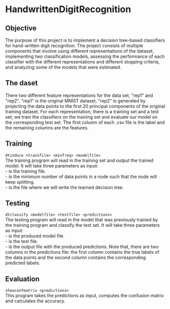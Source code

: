 # HandwrittenDigitRecognition

## Objective<br>
The purpose of this project is to implement a decision tree-based classifiers for hand-written digit recognition. The project consists of multiple components that involve using different representations of the dataset, implementing two classification models, assessing the performance of each classifier with the different representations and different stopping criteria, and analyzing some of the models that were estimated. <br>

## The daset<br>
There two different feature representations for the data set, "rep1" and "rep2". "rep1" is the original MNIST dataset, "rep2" is generated by projecting the data points to the first 20 principal components of the original training dataset. For each representation, there is a training set and a test set; we train the classifiers on the training set and evaluate our model on the corresponding test set. The first column of each .csv file is the label and the remaining columns are the features.<br>

## Training<br>
`dtinduce <trainfile> <minfreq> <modelfile>`<br>
The training program will read in the training set and output the trained model. It will take three parameters as input: <br>
-<trainfile> is the training file.<br>
-<minfreq> is the minimum number of data points in a node such that the node will keep splitting.<br>
-<modelfile> is the file where we will write the learned decision tree.<br>

## Testing<br>
`dtclassify <modelfile> <testfile> <predictions>`<br>
The testing program will read in the model that was previously trained by the training program and classify the test set. It will take three parameters as input:  <br>
-<modelfile> is the produced model file.<br>
-<testfile> is the test file.<br>
-<predictions> is the output file with the produced predictions. Note that, there are two columns in the predictions file: the first column contains the true labels of the data points and the second column contains the corresponding predicted labels. <br>

## Evaluation<br>
`showconfmatrix <predictions>`<br>
This program takes the predictions as input, computes the confusion matrix and calculates the accuracy.<br>
